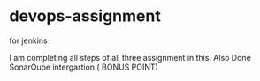 # devops-assignment
for jenkins

 I am completing all steps of all three assignment in this.
 Also Done SonarQube intergartion ( BONUS POINT)
 
